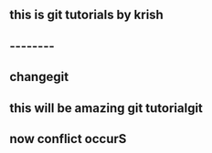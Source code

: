 ## this is git tutorials by krish
## --------
## changegit 
## this will be amazing git tutorialgit 
## now conflict occurS 